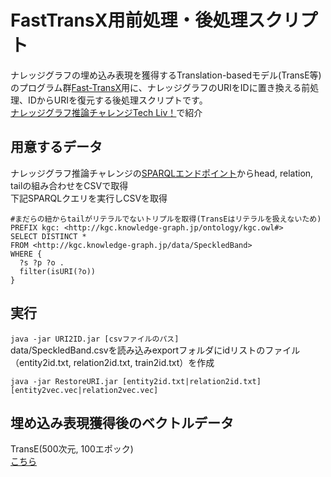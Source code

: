 # FastTransX用前処理・後処理スクリプト
ナレッジグラフの埋め込み表現を獲得するTranslation-basedモデル(TransE等)のプログラム群[Fast-TransX](https://github.com/thunlp/Fast-TransX)用に、ナレッジグラフのURIをIDに置き換える前処理、IDからURIを復元する後処理スクリプトです。  
[ナレッジグラフ推論チャレンジTech Liv！](https://www.slideshare.net/KnowledgeGraph/part-2tech-live-238950488)で紹介  
  
## 用意するデータ
ナレッジグラフ推論チャレンジの[SPARQLエンドポイント](http://knowledge-graph.jp/sparql.html)からhead, relation, tailの組み合わせをCSVで取得  
下記SPARQLクエリを実行しCSVを取得  
```
#まだらの紐からtailがリテラルでないトリプルを取得(TransEはリテラルを扱えないため)
PREFIX kgc: <http://kgc.knowledge-graph.jp/ontology/kgc.owl#>
SELECT DISTINCT *
FROM <http://kgc.knowledge-graph.jp/data/SpeckledBand>
WHERE {
  ?s ?p ?o .
  filter(isURI(?o))
}
```

## 実行


`java -jar URI2ID.jar [csvファイルのパス]`  
data/SpeckledBand.csvを読み込みexportフォルダにidリストのファイル（entity2id.txt, relation2id.txt, train2id.txt）を作成  

`java -jar RestoreURI.jar [entity2id.txt|relation2id.txt] [entity2vec.vec|relation2vec.vec]`  
  
## 埋め込み表現獲得後のベクトルデータ
TransE(500次元, 100エポック)  
[こちら](https://github.com/KnowledgeGraphJapan/KGRC-Tools/tree/master/ToolsforFastTransX/vector)
